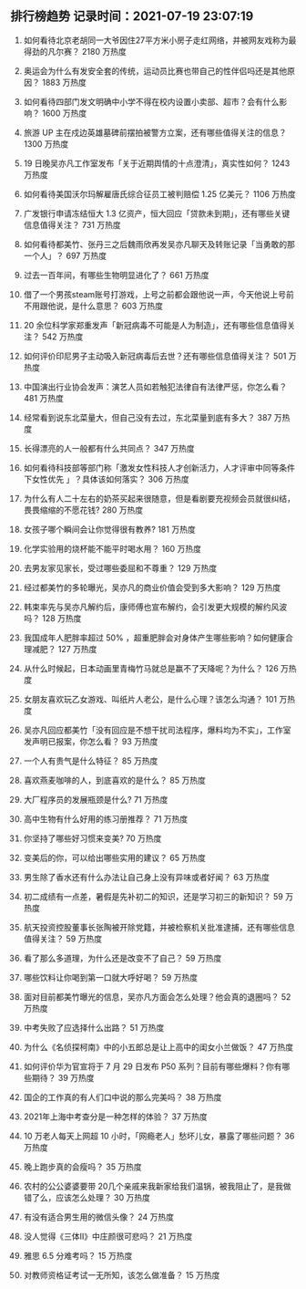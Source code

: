
## 排行榜趋势 记录时间：2021-07-19 23:07:19
  
  1. 如何看待北京老胡同一大爷因住27平方米小房子走红网络，并被网友戏称为最得劲的凡尔赛？ 2180 万热度
    
  2. 奥运会为什么有发安全套的传统，运动员比赛也带自己的性伴侣吗还是其他原因？ 1883 万热度
    
  3. 如何看待四部门发文明确中小学不得在校内设置小卖部、超市？会有什么影响？ 1600 万热度
    
  4. 旅游 UP 主在戍边英雄墓碑前摆拍被警方立案，还有哪些值得关注的信息？ 1300 万热度
    
  5. 19 日晚吴亦凡工作室发布「关于近期舆情的十点澄清」，真实性如何？ 1243 万热度
    
  6. 如何看待美国沃尔玛解雇唐氏综合征员工被判赔偿 1.25 亿美元？ 1106 万热度
    
  7. 广发银行申请冻结恒大 1.3 亿资产，恒大回应「贷款未到期」，还有哪些关键信息值得关注？ 731 万热度
    
  8. 如何看待都美竹、张丹三之后魏雨欣再发吴亦凡聊天及转账记录「当勇敢的那一个人」？ 697 万热度
    
  9. 过去一百年间，有哪些生物明显进化了？ 661 万热度
    
  10. 借了一个男孩steam账号打游戏，上号之前都会跟他说一声，今天他说上号前不用跟他说，是什么意思？ 603 万热度
    
  11. 20 余位科学家郑重发声「新冠病毒不可能是人为制造」，还有哪些信息值得关注？ 542 万热度
    
  12. 如何评价印尼男子主动吸入新冠病毒后去世？还有哪些信息值得关注？ 501 万热度
    
  13. 中国演出行业协会发声：演艺人员如若触犯法律自有法律严惩，你怎么看？ 481 万热度
    
  14. 经常看到说东北菜量大，但自己没有去过，东北菜量到底有多大？ 387 万热度
    
  15. 长得漂亮的人一般都有什么共同点？ 347 万热度
    
  16. 如何看待科技部等部门称「激发女性科技人才创新活力，人才评审中同等条件下女性优先 」？具体该如何落实？ 306 万热度
    
  17. 为什么有人二十左右的奶茶买起来很随意，但是看剧要充视频会员就很纠结，畏畏缩缩的不愿花钱? 280 万热度
    
  18. 女孩子哪个瞬间会让你觉得很有教养? 181 万热度
    
  19. 化学实验用的烧杯能不能平时喝水用？ 160 万热度
    
  20. 去男友家见家长，受过哪些委屈和不尊重？ 129 万热度
    
  21. 经过都美竹的多轮曝光，吴亦凡的商业价值会受到多大影响？ 129 万热度
    
  22. 韩束率先与吴亦凡解约后，康师傅也宣布解约，会引发更大规模的解约风波吗？ 128 万热度
    
  23. 我国成年人肥胖率超过 50% ，超重肥胖会对身体产生哪些影响？如何健康合理减肥？ 127 万热度
    
  24. 从什么时候起，日本动画里青梅竹马就总是赢不了天降呢？为什么？ 126 万热度
    
  25. 女朋友喜欢玩乙女游戏、叫纸片人老公，是什么心理？该怎么沟通？ 101 万热度
    
  26. 吴亦凡回应都美竹「没有回应是不想干扰司法程序，爆料均为不实」，工作室发声明已报案，你怎么看？ 93 万热度
    
  27. 一个人有贵气是什么特征？ 85 万热度
    
  28. 喜欢燕麦咖啡的人，到底喜欢的是什么？ 85 万热度
    
  29. 大厂程序员的发展瓶颈是什么? 71 万热度
    
  30. 高中生物有什么好用的练习册推荐？ 71 万热度
    
  31. 你坚持了哪些好习惯来变美? 70 万热度
    
  32. 变美后的你，可以给出哪些实用的建议？ 65 万热度
    
  33. 男生除了香水还有什么办法让自己身上没有异味或者好闻？ 63 万热度
    
  34. 初二成绩有一点差，暑假是先补初二的知识，还是学习初三的新知识？ 59 万热度
    
  35. 航天投资控股董事长张陶被开除党籍，并被检察机关批准逮捕，还有哪些信息值得关注？ 59 万热度
    
  36. 看了那么多道理，为什么还是改变不了自己？ 59 万热度
    
  37. 哪些饮料让你喝到第一口就大呼好喝？ 59 万热度
    
  38. 面对目前都美竹曝光的信息，吴亦凡方面会怎么处理？他会真的退圈吗？ 52 万热度
    
  39. 中考失败了应选择什么出路？ 51 万热度
    
  40. 为什么《名侦探柯南》中的小五郎总是让上高中的闺女小兰做饭？ 47 万热度
    
  41. 如何评价华为官宣将于 7 月 29 日发布 P50 系列？目前有哪些爆料？你有哪些期待？ 39 万热度
    
  42. 国企的工作真的有人们口中说的那么完美吗？ 38 万热度
    
  43. 2021年上海中考查分是一种怎样的体验？ 37 万热度
    
  44. 10 万老人每天上网超 10 小时，「网瘾老人」愁坏儿女，暴露了哪些问题？ 36 万热度
    
  45. 晚上跑步真的会瘦吗？ 35 万热度
    
  46. 农村的公公婆婆要带 20几个亲戚来我新家给我们温锅，被我阻止了，是我做错了么，应该怎么处理？ 30 万热度
    
  47. 有没有适合男生用的微信头像？ 24 万热度
    
  48. 没人觉得《三体Ⅱ》中庄颜很可悲吗？ 21 万热度
    
  49. 雅思 6.5 分难考吗？ 15 万热度
    
  50. 对教师资格证考试一无所知，该怎么做准备？ 15 万热度
    